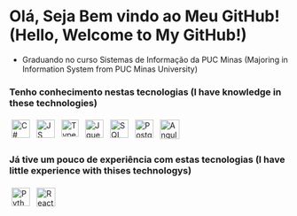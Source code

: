 
# Olá, Seja Bem vindo ao Meu GitHub! (Hello, Welcome to My GitHub!) 

<ul>
 <li> Graduando no curso  Sistemas de Informação da PUC Minas (Majoring in Information System from PUC Minas University)</li>
 </ul>

 ### Tenho conhecimento nestas tecnologias (I have knowledge in these technologies)
<p> 
<img src="https://miro.medium.com/max/1400/1*7I6oONv2fGLQJcNEFA4QSw.png" alt="C#" height="33" style="vertical-align:top; margin:4px"> 
<img src="https://upload.wikimedia.org/wikipedia/commons/thumb/9/99/Unofficial_JavaScript_logo_2.svg/1200px-Unofficial_JavaScript_logo_2.svg.png" alt="JS" height="33" 
     style="vertical-align:top; margin:4px;">
  
 <img src="https://cdn.worldvectorlogo.com/logos/typescript.svg" alt="Typescript" height="31" style="vertical-align:top; margin:4px;">   
  
  
  <img src="https://icon-library.com/images/jquery-icon-png/jquery-icon-png-7.jpg" alt="Jquery" height="33" style="vertical-align:top; margin:4px">
        <img src="https://img.favpng.com/25/1/22/microsoft-sql-server-database-microsoft-corporation-application-software-png-favpng-vTJVuHCzMsyVhv07AjTXMqwh7.jpg" alt="SQL Server" height="33" style="vertical-align:top; margin:4px;">
         <img src="https://rplearning.com.br/pluginfile.php/461/course/overviewfiles/PostgreSQL%202.jpg" alt="Postgree" height="33" style="vertical-align:top; margin:4px;">

 
  <img src="https://icons-for-free.com/iconfiles/png/512/vscode+icons+type+angular-1324451232424045372.png" alt="Angular" height="35" style="vertical-align:top; margin:4px">
  </p>
  
  ### Já tive um pouco de experiência com estas tecnologias (I have little experience with thises technologys)
<p >

   <img src="https://cdn4.iconfinder.com/data/icons/logos-and-brands/512/267_Python_logo-512.png" alt="Python" height="33" style="vertical-align:top; margin:4px">
 <img src="https://cdn.iconscout.com/icon/free/png-256/react-1-282599.png" alt="React" height="34" style="vertical-align:top; margin:4px;">   

</p>

